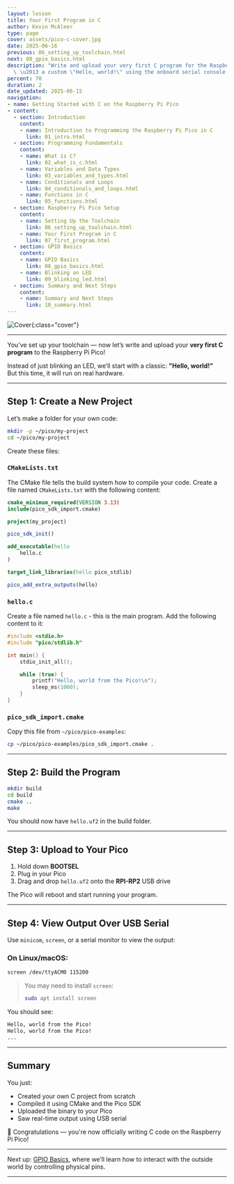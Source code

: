 ```yaml
---
layout: lesson
title: Your First Program in C
author: Kevin McAleer
type: page
cover: assets/pico-c-cover.jpg
date: 2025-06-16
previous: 06_setting_up_toolchain.html
next: 08_gpio_basics.html
description: "Write and upload your very first C program for the Raspberry Pi Pico\
  \ \u2013 a custom \"Hello, world!\" using the onboard serial console."
percent: 70
duration: 2
date_updated: 2025-06-15
navigation:
- name: Getting Started with C on the Raspberry Pi Pico
- content:
  - section: Introduction
    content:
    - name: Introduction to Programming the Raspberry Pi Pico in C
      link: 01_intro.html
  - section: Programming Fundamentals
    content:
    - name: What is C?
      link: 02_what_is_c.html
    - name: Variables and Data Types
      link: 03_variables_and_types.html
    - name: Conditionals and Loops
      link: 04_conditionals_and_loops.html
    - name: Functions in C
      link: 05_functions.html
  - section: Raspberry Pi Pico Setup
    content:
    - name: Setting Up the Toolchain
      link: 06_setting_up_toolchain.html
    - name: Your First Program in C
      link: 07_first_program.html
  - section: GPIO Basics
    content:
    - name: GPIO Basics
      link: 08_gpio_basics.html
    - name: Blinking an LED
      link: 09_blinking_led.html
  - section: Summary and Next Steps
    content:
    - name: Summary and Next Steps
      link: 10_summary.html
---
```



![Cover](assets/pico-c-cover.jpg){:class="cover"}

---

You’ve set up your toolchain — now let’s write and upload your **very first C program** to the Raspberry Pi Pico!

Instead of just blinking an LED, we’ll start with a classic: **"Hello, world!"**  
But this time, it will run on real hardware.

---

## Step 1: Create a New Project

Let’s make a folder for your own code:

```bash
mkdir -p ~/pico/my-project
cd ~/pico/my-project
````

Create these files:

### `CMakeLists.txt`

The CMake file tells the build system how to compile your code. Create a file named `CMakeLists.txt` with the following content:

```cmake
cmake_minimum_required(VERSION 3.13)
include(pico_sdk_import.cmake)

project(my_project)

pico_sdk_init()

add_executable(hello
    hello.c
)

target_link_libraries(hello pico_stdlib)

pico_add_extra_outputs(hello)
```

### `hello.c`

Create a file named `hello.c` - this is the main program. Add the following content to it:

```c
#include <stdio.h>
#include "pico/stdlib.h"

int main() {
    stdio_init_all();

    while (true) {
        printf("Hello, world from the Pico!\n");
        sleep_ms(1000);
    }
}
```

### `pico_sdk_import.cmake`

Copy this file from `~/pico/pico-examples`:

```bash
cp ~/pico/pico-examples/pico_sdk_import.cmake .
```

---

## Step 2: Build the Program

```bash
mkdir build
cd build
cmake ..
make
```

You should now have `hello.uf2` in the build folder.

---

## Step 3: Upload to Your Pico

1. Hold down **BOOTSEL**
2. Plug in your Pico
3. Drag and drop `hello.uf2` onto the **RPI-RP2** USB drive

The Pico will reboot and start running your program.

---

## Step 4: View Output Over USB Serial

Use `minicom`, `screen`, or a serial monitor to view the output:

### On Linux/macOS:

```bash
screen /dev/ttyACM0 115200
```

> You may need to install `screen`:
>
> ```bash
> sudo apt install screen
> ```

You should see:

```bash
Hello, world from the Pico!
Hello, world from the Pico!
...
```

---

## Summary

You just:

* Created your own C project from scratch
* Compiled it using CMake and the Pico SDK
* Uploaded the binary to your Pico
* Saw real-time output using USB serial

🎉 Congratulations — you're now officially writing C code on the Raspberry Pi Pico!

---

Next up: [GPIO Basics](08_gpio_basics), where we’ll learn how to interact with the outside world by controlling physical pins.

---
